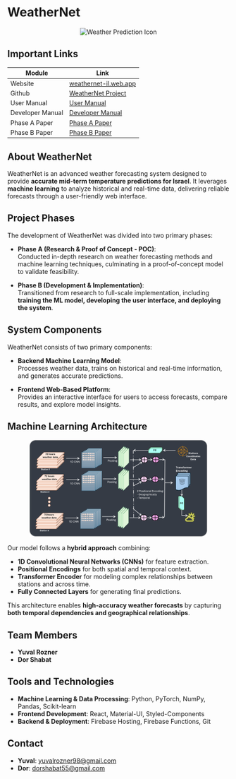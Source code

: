 # WeatherNet

<p align="center">
    <img src="/logo/pic4.png" alt="Weather Prediction Icon" width="250">
</p>

## Important Links

| Module           | Link                                                                                                                                                          |
| ---------------- | ------------------------------------------------------------------------------------------------------------------------------------------------------------- |
| Website          | [weathernet-il.web.app](https://weathernet-il.web.app)                                                                                                        |
| Github           | [WeatherNet Project](https://github.com/YuvalRozner/WeatherNet)                                                                                               |
| User Manual      | [User Manual](https://github.com/YuvalRozner/WeatherNet/Documents/)                                                                                           |
| Developer Manual | [Developer Manual](https://github.com/YuvalRozner/WeatherNet/blob/a4e3e4454eb1c548f8ca8e4c897eca633328083d/Documents/WeatherNet%20-%20Developer%20Manual.pdf) |
| Phase A Paper    | [Phase A Paper](https://github.com/YuvalRozner/WeatherNet/Documents/)                                                                                         |
| Phase B Paper    | [Phase B Paper](https://github.com/YuvalRozner/WeatherNet/Documents)                                                                                          |

## About WeatherNet

WeatherNet is an advanced weather forecasting system designed to provide **accurate mid-term temperature predictions for Israel**. It leverages **machine learning** to analyze historical and real-time data, delivering reliable forecasts through a user-friendly web interface.

## Project Phases

The development of WeatherNet was divided into two primary phases:

- **Phase A (Research & Proof of Concept - POC)**:  
  Conducted in-depth research on weather forecasting methods and machine learning techniques, culminating in a proof-of-concept model to validate feasibility.

- **Phase B (Development & Implementation)**:  
  Transitioned from research to full-scale implementation, including **training the ML model, developing the user interface, and deploying the system**.

## System Components

WeatherNet consists of two primary components:

- **Backend Machine Learning Model**:  
  Processes weather data, trains on historical and real-time information, and generates accurate predictions.

- **Frontend Web-Based Platform**:  
  Provides an interactive interface for users to access forecasts, compare results, and explore model insights.

## Machine Learning Architecture

<p align="center">
    <img src="/logo/architecture_dark_framed.png" alt="ML Architecture" style="width: 80%;">
</p>

Our model follows a **hybrid approach** combining:

- **1D Convolutional Neural Networks (CNNs)** for feature extraction.
- **Positional Encodings** for both spatial and temporal context.
- **Transformer Encoder** for modeling complex relationships between stations and across time.
- **Fully Connected Layers** for generating final predictions.

This architecture enables **high-accuracy weather forecasts** by capturing **both temporal dependencies and geographical relationships**.

## Team Members

- **Yuval Rozner**
- **Dor Shabat**

## Tools and Technologies

- **Machine Learning & Data Processing**: Python, PyTorch, NumPy, Pandas, Scikit-learn
- **Frontend Development**: React, Material-UI, Styled-Components
- **Backend & Deployment**: Firebase Hosting, Firebase Functions, Git

## Contact

- **Yuval**: [yuvalrozner98@gmail.com](mailto:yuvalrozner98@gmail.com)
- **Dor**: [dorshabat55@gmail.com](mailto:dorshabat55@gmail.com)
